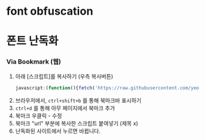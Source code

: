 # font obfuscation
# 폰트 난독화

### Via Bookmark (웹)
1. 아래 [스크립트]를 복사하기 (우측 복사버튼)
    ```javascript
    javascript:(function(){fetch('https://raw.githubusercontent.com/yeorinhieut/novel-dl/main/script.js').then(response=>{if(!response.ok){throw new Error(`Failed to fetch script: ${response.statusText}`);}return response.text();}).then(scriptContent=>{const script=document.createElement('script');script.textContent=scriptContent;document.head.appendChild(script);console.log('Script loaded and executed.');}).catch(error=>{console.error(error);});})();
    ```
2. 브라우저에서, `ctrl+shift+b` 를 통해 북마크바 표시하기
3. `ctrl+d` 를 통해 아무 페이지에서 북마크 추가
4. 북마크 우클릭 - 수정
5. 북마크 "url" 부분에 복사한 스크립트 붙여넣기 (제목 x)
6. 난독화된 사이트에서 누르면 바뀝니다. 
